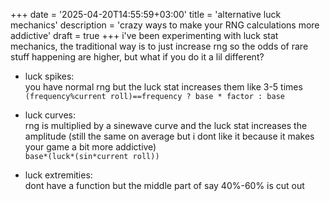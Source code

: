 +++
date = '2025-04-20T14:55:59+03:00'
title = 'alternative luck mechanics'
description = 'crazy ways to make your RNG calculations more addictive'
draft = true
+++
i've been experimenting with luck stat mechanics, the traditional way is to just increase rng so the odds of rare stuff happening are higher, but what if you do it a lil different?


- luck spikes:\
you have normal rng but the luck stat increases them like 3-5 times\
    ```(frequency%current roll)==frequency ? base * factor : base```

- luck curves:\
rng is multiplied by a sinewave curve and the luck stat increases the amplitude (still the same on average but i dont like it because it makes your game a bit more addictive)\
    ```base*(luck*(sin*current roll))```

- luck extremities:\
dont have a function but the middle part of say 40%-60% is cut out
